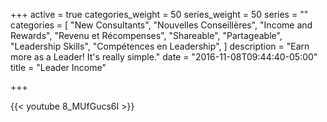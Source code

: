 +++
active = true
categories_weight = 50
series_weight = 50
series = ""
categories = [
  "New Consultants",
  "Nouvelles Conseillères",
  "Income and Rewards",
  "Revenu et Récompenses",
  "Shareable",
  "Partageable",
  "Leadership Skills",
  "Compétences en Leadership",
]
description = "Earn more as a Leader! It's really simple."
date = "2016-11-08T09:44:40-05:00"
title = "Leader Income"

+++

{{< youtube 8_MUfGucs6I >}}
